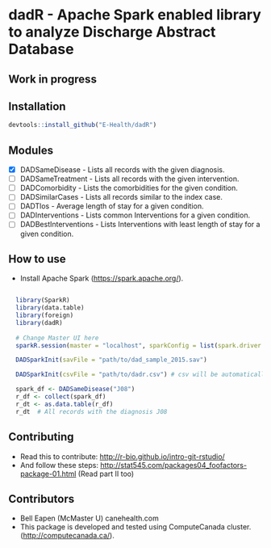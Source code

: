 # dadR - Apache Spark enabled library to analyze Discharge Abstract Database

## Work in progress

## Installation 

``` r
devtools::install_github("E-Health/dadR")

```

## Modules
* [x] DADSameDisease - Lists all records with the given diagnosis.
* [ ] DADSameTreatment - Lists all records with the given intervention.
* [ ] DADComorbidity - Lists the comorbidities for the given condition.
* [ ] DADSimilarCases - Lists all records similar to the index case.
* [ ] DADTlos - Average length of stay for a given condition.
* [ ] DADInterventions - Lists common Interventions for a given condition.
* [ ] DADBestInterventions - Lists Interventions with least length of stay for a given condition.

## How to use

* Install Apache Spark (https://spark.apache.org/). 

``` r

  library(SparkR)
  library(data.table)
  library(foreign)
  library(dadR)
  
  # Change Master UI here
  sparkR.session(master = "localhost", sparkConfig = list(spark.driver.memory = "3g", spark.executor.memory = "3g"))

  DADSparkInit(savFile = "path/to/dad_sample_2015.sav")

  DADSparkInit(csvFile = "path/to/dadr.csv") # csv will be automatically created the first time

  spark_df <- DADSameDisease("J08")
  r_df <- collect(spark_df)
  r_dt <- as.data.table(r_df)
  r_dt  # All records with the diagnosis J08

```
## Contributing

* Read this to contribute: http://r-bio.github.io/intro-git-rstudio/
* And follow these steps: http://stat545.com/packages04_foofactors-package-01.html (Read part II too)

## Contributors

* Bell Eapen (McMaster U) canehealth.com
* This package is developed and tested using ComputeCanada cluster. (http://computecanada.ca/).
